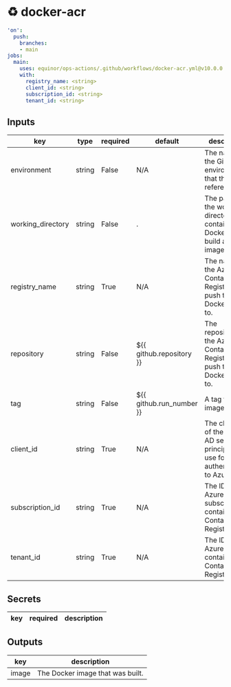 # ♻ docker-acr

```yaml
'on':
  push:
    branches:
    - main
jobs:
  main:
    uses: equinor/ops-actions/.github/workflows/docker-acr.yml@v10.0.0
    with:
      registry_name: <string>
      client_id: <string>
      subscription_id: <string>
      tenant_id: <string>

```

## Inputs

key | type | required | default | description
--- | --- | --- | --- | ---
environment | string | False | N/A | The name of the GitHub environment that this job references.
working_directory | string | False | . | The path of the working directory containing the Dockerfile to build an image from.
registry_name | string | True | N/A | The name of the Azure Container Registry to push the Docker image to.
repository | string | False | ${{ github.repository }} | The repository in the Azure Container Registry to push the Docker image to.
tag | string | False | ${{ github.run_number }} | A tag for the image.
client_id | string | True | N/A | The client ID of the Azure AD service principal to use for authenticating to Azure.
subscription_id | string | True | N/A | The ID of the Azure subscription containing the Container Registry.
tenant_id | string | True | N/A | The ID of the Azure tenant containing the Container Registry.

## Secrets

key | required | description
--- | --- | ---

## Outputs

key | description
--- | ---
image | The Docker image that was built.
